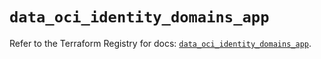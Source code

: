 # `data_oci_identity_domains_app`

Refer to the Terraform Registry for docs: [`data_oci_identity_domains_app`](https://registry.terraform.io/providers/oracle/oci/6.18.0/docs/data-sources/identity_domains_app).
